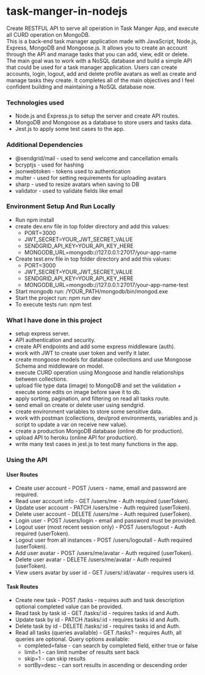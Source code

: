# task-manger-in-nodejs

Create RESTFUL API to serve all operation in Task Manger App, and execute all CURD operation on MongoDB.  
This is a back-end task manager application made with JavaScript, Node.js, Express, MongoDB and Mongoose.js. It allows you to create an account through the API and manage tasks that you can add, view, edit or delete.  
The main goal was to work with a NoSQL database and build a simple API that could be used for a task manager application. Users can create accounts, login, logout, add and delete profile avatars as well as create and manage tasks they create. It completes all of the main objectives and I feel confident building and maintaining a NoSQL database now.

### Technologies used
- Node.js and Express.js to setup the server and create API routes.
- MongoDB and Mongoose as a database to store users and tasks data.
- Jest.js to apply some test cases to the app.

### Additional Dependencies
- @sendgrid/mail - used to send welcome and cancellation emails
- bcryptjs - used for hashing
- jsonwebtoken - tokens used to authentication
- multer - used for setting requirements for uploading avatars
- sharp - used to resize avatars when saving to DB
- validator - used to validate fields like email

### Environment Setup And Run Locally
- Run npm install  
- create dev.env file in top folder directory and add this values:  
    - PORT=3000  
    - JWT_SECRET=YOUR_JWT_SECRET_VALUE  
    - SENDGRID_API_KEY=YOUR_API_KEY_HERE  
    - MONGODB_URL=mongodb://127.0.0.1:27017/your-app-name  
- Create test.env file in top folder directory and add this values:  
    - PORT=3000  
    - JWT_SECRET=YOUR_JWT_SECRET_VALUE  
    - SENDGRID_API_KEY=YOUR_API_KEY_HERE  
    - MONGODB_URL=mongodb://127.0.0.1:27017/your-app-name-test  
- Start mongodb run: /YOUR_PATH/mongodb/bin/mongod.exe  
- Start the project run: npm run dev  
- To execute tests run: npm test  

### What I have done in this project
- setup express server.
- API authentication and security.
- create API endpoints and add some express middleware (auth).
- work with JWT to create user token and verify it later.
- create mongoose models for database collections and use Mongoose Schema and middleware on model.
- execute CURD operation using Mongoose and handle relationships between collections.
- upload file type data (image) to MongoDB and set the validation + execute some edits on image before save it to db.
- apply sorting, pagination, and filtering on read all tasks route.
- send email on create or delete user using sendgrid.
- create environment variables to store some sensitive data.
- work with postman (collections, dev/prod environments, variables and js script to update a var on receive new value).
- create a production MongoDB database (online db for production).
- upload API to heroku (online API for production).
- write many test cases in jest.js to test many functions in the app.

### Using the API
#### User Routes
- Create user account - POST /users - name, email and password are required.
- Read user account info - GET /users/me - Auth required (userToken).
- Update user account - PATCH /users/me - Auth required (userToken).
- Delete user account - DELETE /users/me - Auth required (userToken).
- Login user - POST /users/login - email and password must be provided.
- Logout user (most recent session only) - POST /users/logout - Auth required (userToken).
- Logout user from all instances - POST /users/logoutall - Auth required (userToken).
- Add user avatar - POST /users/me/avatar - Auth required (userToken).
- Delete user avatar - DELETE /users/me/avatar - Auth required (userToken).
- View users avatar by user id - GET /users/:id/avatar - requires users id.

#### Task Routes
- Create new task - POST /tasks - requires auth and task description optional completed value can be provided.
- Read task by task id - GET /tasks/:id - requires tasks id and Auth.
- Update task by id - PATCH /tasks/:id - requires tasks id and Auth.
- Delete task by id - DELETE /tasks/:id - requires tasks id and Auth.
- Read all tasks (queries available) - GET /tasks? - requires Auth, all queries are optional.
  Query options available:
    - completed=false - can search by completed field, either true or false
    - limit=1 - can limit number of results sent back
    - skip=1 - can skip results
    - sortBy=desc - can sort results in ascending or descending order
